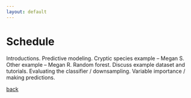 ```yaml
---
layout: default
---
```


# Schedule

Introductions.
Predictive modeling.
Cryptic species example – Megan S.
Other example – Megan R.
Random forest.
Discuss example dataset and tutorials.
Evaluating the classifier / downsampling.
Variable importance / making predictions.

[back](./)
